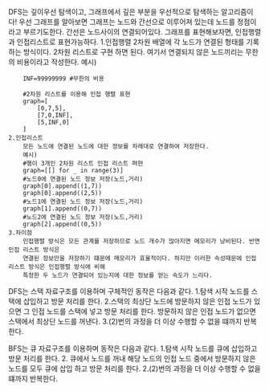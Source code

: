 DFS는 깊이우선 탐색이고, 그래프에서 깊은 부분을 우선적으로 탐색하는 알고리즘이다!
    우선 그래프를 알아보면 그래프는 노드와 간선으로 이루어져 있는데 노드를 정점이라고 부르기도한다. 
    간선은 노드사이의 연결되어있다. 그래프를 표현해보자면, 인접행렬과 인접리스트로 표현가능하다.
    1.인접행렬
        2차원 배열에 각 노드가 연결된 형태를 기록하는 방식이다.
        2차원 리스트로 구현 하면 된다.  여기서 연결되지 않은 노드끼리는 무한의 비용이라고 작성한다.
        예시)

        INF=99999999 #무한의 비용
        
        #2차원 리스트를 이용해 인접 행렬 표현
        graph=[
            [0,7,5],
            [7,0,INF],
            [5,INF,0]
        ]
    2.인접리스트
        모든 노드애 연결된 노드에 대한 정보를 차례대로 연결하여 저장한다.
        예시)
        #행이 3개인 2차원 리스트 인접 리스트 펴현
        graph=[[] for _ in range(3)]
        #노드0에 연결된 노드 정보 저장(노드,거리)
        graph[0].append((1,7))
        graph[0].append((2,5))
        #노드1에 연결된 노드 정보 저장(노드,거리)
        graph[1].append((0,7))
        #노드2에 연결된 노드 정보 저장(노드,거리)
        graph[2].append((0,5))
    3.차이점
        인접행렬 방식은 모든 관계를 저장하므로 노드 개수가 많아지면 메모리가 낭비된다. 반면 인접 리스트 방식은
        연결된 정보만을 저장하기 떄문에 메모리가 효율적이다. 하지만 이러한 속성때문에 인접 리스트 방식은 인접행렬 방식에 비해
        특정한 두 노드가 연결되어 있는지에 대한 정보를 얻는 속도가 느리다.
DFS는 스택 자료구조를 이용하며 구체적인 동작은 다음과 같다.
    1.탐색 시작 노드를 스택에 삽입하고 방문 처리를 한다.
    2.스택의 최상단 노드에 방문하지 않은 인접 노드가 있으면 그 인접 노드를 스택에 넣고 방문 처리를 한다.
     방문하지 않은 인접 노드가 없으면 스택에서 최상단 노드를 꺼낸다.
    3.(2)번의 과정을 더 이상 수행할 수 없을 떄까지 반복한다.

BFS는 큐 자료구조를 이용하며 동작은 다음과 같다.
    1.탐색 시작 노드를 큐에 삽입하고 방문 처리를 한다.
    2. 큐에서 노드를 꺼내 해당 노드의 인접 노드 중에서 방문하지 않은 노드를 모두 큐에 삽입
    하고 방문 처리를 한다.
    2.(2)번의 과정을 더 이상 수행할 수 없을 떄까지 반복한다.